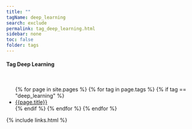 ```yaml
---
title: ""
tagName: deep_learning
search: exclude
permalink: tag_deep_learning.html
sidebar: none
toc: false
folder: tags
---
```

<!-- {% include taglogic.html %} -->
<h4>Tag Deep Learning</h4>
<br/>
<ul>
{% for page in site.pages %}
{% for tag in page.tags %}
{% if tag == "deep_learning" %}
<li><a href="{{page.url | remove: "/" }}">{{page.title}}</a></li>
{% endif %}
{% endfor %}
{% endfor %}
</ul>
{% include links.html %}